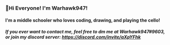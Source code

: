 ### 👋Hi Everyone! I'm Warhawk947!
#### I'm a middle schooler who loves coding, drawing, and playing the cello!
##### If you ever want to contact me, feel free to dm me at Warhawk947#9603, or join my discord server: https://discord.com/invite/aXpYFhk
